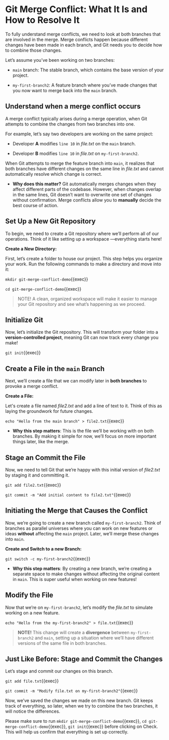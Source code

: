 # Git Merge Conflict: What It Is and How to Resolve It 

To fully understand merge conflicts, we need to look at both branches that are involved in the merge. Merge conflicts happen because different changes have been made in each branch, and Git needs you to decide how to combine those changes.

Let’s assume you’ve been working on two branches:

* `main` branch: The stable branch, which contains the base version of your project.

* `my-first-branch2`: A feature branch where you’ve made changes that you now want to merge back into the `main` branch.


## Understand when a merge conflict occurs

A merge conflict typically arises during a merge operation, when Git attempts to combine the changes from two branches into one.

For example, let’s say two developers are working on the same project:

* Developer **A** modifies `line 10` in *file.txt* on the `main` branch.

* Developer **B** modifies `line 10` in *file.txt* on `my-first-branch2`.

When Git attempts to merge the feature branch into `main`, it realizes that both branches have different changes on the same line in *file.txt* and cannot automatically resolve which change is correct.

* **Why does this matter?** Git automatically merges changes when they affect different parts of the codebase. However, when changes overlap in the same lines, Git doesn’t want to overwrite one set of changes without confirmation. Merge conflicts allow you to **manually** decide the best course of action.

## Set Up a New Git Repository

To begin, we need to create a Git repository where we’ll perform all of our operations. Think of it like setting up a workspace —everything starts here!

**Create a New Directory:**

First, let’s create a folder to house our project. This step helps you organize your work. Run the following commands to make a directory and move into it:

`mkdir git-merge-conflict-demo`{{exec}}

`cd git-merge-conflict-demo`{{exec}}

> NOTE! A clean, organized workspace will make it easier to manage your Git repository and see what’s happening as we proceed.


## Initialize Git

Now, let’s initialize the Git repository. This will transform your folder into a **version-controlled project**, meaning Git can now track every change you make!

`git init`{{exec}}

## Create a File in the `main` Branch

Next, we’ll create a file that we can modify later in **both branches** to provoke a merge conflict.

**Create a File:**

Let's create a file named *file2.txt* and add a line of text to it. Think of this as laying the groundwork for future changes.

`echo "Hello from the main branch" > file2.txt`{{exec}}

* **Why this step matters**: This is the file we’ll be working with on both branches. By making it simple for now, we’ll focus on more important things later, like the merge.

## Stage an Commit the File

Now, we need to tell Git that we’re happy with this initial version of *file2.txt* by staging it and committing it.

`git add file2.txt`{{exec}}

`git commit -m "Add initial content to file2.txt"`{{exec}}

## Initiating the Merge that Causes the Conflict

Now, we’re going to create a new branch called  `my-first-branch2`. Think of branches as parallel universes where you can work on new features or ideas **without** affecting the `main` project. Later, we’ll merge these changes into `main`.

**Create and Switch to a new Branch:**

`git switch -c my-first-branch2`{{exec}}

* **Why this step matters**: By creating a new branch, we’re creating a separate space to make changes without affecting the original content in `main`. This is super useful when working on new features!

## Modify the File

Now that we’re on `my-first-branch2`, let’s modify the *file.txt* to simulate working on a new feature.

`echo "Hello from the my-first-branch2" > file.txt`{{exec}}

> **NOTE!** This change will create a **divergence** between `my-first-branch2` and `main`, setting up a situation where we’ll have different versions of the same file in both branches.

## Just Like Before: Stage and Commit the Changes

Let’s stage and commit our changes on this branch.

`git add file.txt`{{exec}} 

`git commit -m "Modify file.txt on my-first-branch2"`{{exec}}

Now, we’ve saved the changes we made on this new branch. Git keeps track of everything, so later, when we try to combine the two branches, it will notice the differences.

Please make sure to run `mkdir git-merge-conflict-demo`{{exec}}, `cd git-merge-conflict-demo`{{exec}}, `git init`{{exec}} before clicking on Check. This will help us confirm that everything is set up correctly.




